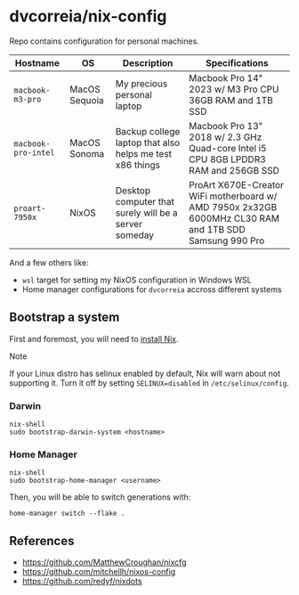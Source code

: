 # dvcorreia/nix-config

Repo contains configuration for personal machines.

| Hostname            | OS            | Description                                              | Specifications                                                                                         |
| ------------------- | ------------- | -------------------------------------------------------- | ------------------------------------------------------------------------------------------------------ |
| `macbook-m3-pro`    | MacOS Sequoia | My precious personal laptop                              | Macbook Pro 14" 2023 w/ M3 Pro CPU 36GB RAM and 1TB SSD                                                |
| `macbook-pro-intel` | MacOS Sonoma  | Backup college laptop that also helps me test x86 things | Macbook Pro 13" 2018 w/ 2.3 GHz Quad-core Intel i5 CPU 8GB LPDDR3 RAM and 256GB SSD                    |
| `proart-7950x`      | NixOS         | Desktop computer that surely will be a server someday    | ProArt X670E-Creator WiFi motherboard w/ AMD 7950x 2x32GB 6000MHz CL30 RAM and 1TB SDD Samsung 990 Pro |

And a few others like:

- `wsl` target for setting my NixOS configuration in Windows WSL
- Home manager configurations for `dvcorreia` accross different systems

## Bootstrap a system

First and foremost, you will need to [install Nix](https://nixos.org/download/).

> [!NOTE]
> If your Linux distro has selinux enabled by default, Nix will warn about not supporting it.
> Turn it off by setting `SELINUX=disabled` in `/etc/selinux/config`.

### Darwin

```console
nix-shell
sudo bootstrap-darwin-system <hostname>
```

### Home Manager

```console
nix-shell
sudo bootstrap-home-manager <username>
```

Then, you will be able to switch generations with:

```console
home-manager switch --flake .
```

## References

- https://github.com/MatthewCroughan/nixcfg
- https://github.com/mitchellh/nixos-config
- https://github.com/redyf/nixdots
